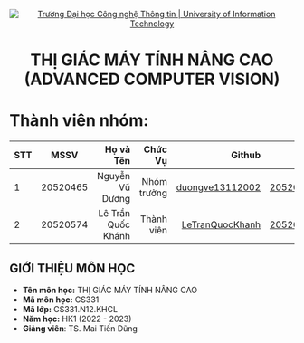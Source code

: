 <!-- Banner -->
<p align="center">
  <a href="https://www.uit.edu.vn/" title="Trường Đại học Công nghệ Thông tin" style="border: none;">
    <img src="https://i.imgur.com/WmMnSRt.png" alt="Trường Đại học Công nghệ Thông tin | University of Information Technology">
  </a>
</p>

<!-- Header -->
<h1 align="center"><b>THỊ GIÁC MÁY TÍNH NÂNG CAO<br>(ADVANCED COMPUTER VISION)</b></h>

<!-- Main -->
# Thành viên nhóm:
| STT    | MSSV          | Họ và Tên              |Chức Vụ    | Github                                                  | Email                   |
| ------ |:-------------:| ----------------------:|----------:|--------------------------------------------------------:|-------------------------:
| 1      | 20520465      | Nguyễn Vũ Dương        |Nhóm trưởng|[duongve13112002](https://github.com/duongve13112002)    |20520465@gm.uit.edu.vn   |
| 2      | 20520574      | Lê Trần Quốc Khánh     |Thành viên |[LeTranQuocKhanh](https://github.com/LeTranQuocKhanh)    |20520574@gm.uit.edu.vn   |

## GIỚI THIỆU MÔN HỌC
* **Tên môn học:** THỊ GIÁC MÁY TÍNH NÂNG CAO
* **Mã môn học:** CS331
* **Mã lớp:** CS331.N12.KHCL
* **Năm học:** HK1 (2022 - 2023)
* **Giảng viên**: TS. Mai Tiến Dũng
